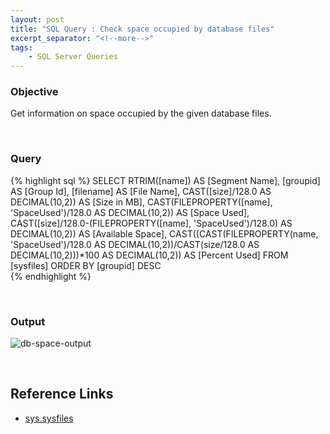 ```yaml
---
layout: post
title: "SQL Query : Check space occupied by database files"
excerpt_separator: "<!--more-->"
tags: 
    - SQL Server Queries
---
```


### Objective
Get information on space occupied by the given database files.

<!--more-->
<br>

### Query
{% highlight sql %}
SELECT 
	RTRIM([name]) AS [Segment Name], 
	[groupid] AS [Group Id], 
	[filename] AS [File Name],
	CAST([size]/128.0 AS DECIMAL(10,2)) AS [Size in MB],
	CAST(FILEPROPERTY([name], 'SpaceUsed')/128.0 AS DECIMAL(10,2)) AS [Space Used],
	CAST([size]/128.0-(FILEPROPERTY([name], 'SpaceUsed')/128.0) AS DECIMAL(10,2)) AS [Available Space],
	CAST((CAST(FILEPROPERTY(name, 'SpaceUsed')/128.0 AS DECIMAL(10,2))/CAST(size/128.0 AS DECIMAL(10,2)))*100 AS DECIMAL(10,2)) AS [Percent Used]
FROM 
	[sysfiles]
ORDER BY 
	[groupid] DESC	
{% endhighlight %}

<br>

### Output
![db-space-output](/til/assets/sql-queries-output/db-space.png)

<br>

## Reference Links
- [sys.sysfiles](https://docs.microsoft.com/en-us/sql/relational-databases/system-compatibility-views/sys-sysfiles-transact-sql)